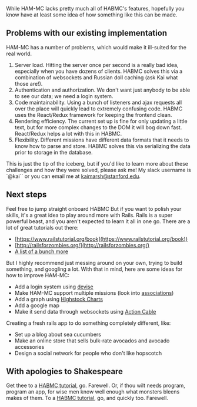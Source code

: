 
While HAM-MC lacks pretty much all of HABMC's features, hopefully you know have at least some idea of how something like this can be made. 

## Problems with our existing implementation
HAM-MC has a number of problems, which would make it ill-suited for the real world.

1. Server load. Hitting the server once per second is a really bad idea, especially when you have dozens of clients. HABMC solves this via a combination of websockets and Russian doll caching (ask Kai what those are!).
2. Authentication and authorization. We don't want just anybody to be able to see our data; we need a login system.
3. Code maintainability. Using a bunch of listeners and ajax requests all over the place will quickly lead to extremely confusing code. HABMC uses the React/Redux framework for keeping the frontend clean.
4. Rendering efficiency. The current set up is fine for only updating a little text, but for more complex changes to the DOM it will bog down fast. React/Redux helps a lot with this in HABMC.
5. Flexibility. Different missions have different data formats that it needs to know how to parse and store. HABMC solves this via serializing the data prior to storage in the database.

This is just the tip of the iceberg, but if you'd like to learn more about these challenges and how they were solved, please ask me!
My slack username is `@kai`` or you can email me at [kaimarsh@stanford.edu](mailto:kaimarsh@stanford.edu).

## Next steps
Feel free to jump straight onboard HABMC
But if you want to polish your skills, it's a great idea to play around more with Rails.
Rails is a super powerful beast, and you aren't expected to learn it all in one go.
There are a lot of great tutorials out there:
- [https://www.railstutorial.org/book](https://www.railstutorial.org/book))
- [http://railsforzombies.org/](http://railsforzombies.org/)
- [A list of a bunch more](http://www.learnrubyandrails.com/)

But I highly recommend just messing around on your own, trying to build something, and googling a lot.
With that in mind, here are some ideas for how to improve HAM-MC:
- Add a login system using [devise](https://github.com/plataformatec/devise)
- Make HAM-MC support multiple missions (look into [associations](http://guides.rubyonrails.org/association_basics.html))
- Add a graph using [Highstock Charts](https://www.highcharts.com/stock/demo)
- Add a google map
- Make it send data through websockets using [Action Cable](http://guides.rubyonrails.org/action_cable_overview.html)

Creating a fresh rails app to do something completely different, like:
- Set up a blog about sea cucumbers
- Make an online store that sells bulk-rate avocados and avocado accessories
- Design a social network for people who don't like hopscotch

## With apologies to Shakespeare

Get thee to a [HABMC tutorial](../habmc/habmc-01.md), go. Farewell. Or, if thou wilt needs program, program an app, for wise men know well enough what monsters bleens makes of them. To a [HABMC tutorial](../habmc/habmc-01.md), go, and quickly too. Farewell.
